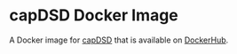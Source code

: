 # capDSD Docker Image

A Docker image for [capDSD](https://doi.org/10.1093/bioinformatics/btu263) that is available on [DockerHub](https://hub.docker.com/repository/docker/reedcompbio/capdsd).